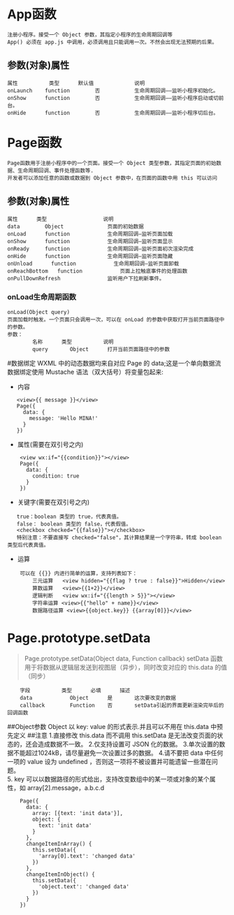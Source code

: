 # App函数
    注册小程序。接受一个 Object 参数，其指定小程序的生命周期回调等
    App() 必须在 app.js 中调用，必须调用且只能调用一次。不然会出现无法预期的后果。
## 参数(对象)属性
    属性	        类型	    默认值	    	    说明
    onLaunch	function		否	        生命周期回调——监听小程序初始化。
    onShow	    function		否	        生命周期回调——监听小程序启动或切前台。
    onHide	    function		否	        生命周期回调——监听小程序切后台。
# Page函数
    Page函数用于注册小程序中的一个页面。接受一个 Object 类型参数，其指定页面的初始数据、生命周期回调、事件处理函数等.
    开发者可以添加任意的函数或数据到 Object 参数中，在页面的函数中用 this 可以访问
## 参数(对象)属性
    属性	    类型	            	说明
    data	    Object			    页面的初始数据
    onLoad	    function			生命周期回调—监听页面加载
    onShow	    function			生命周期回调—监听页面显示
    onReady	    function			生命周期回调—监听页面初次渲染完成
    onHide	    function			生命周期回调—监听页面隐藏
    onUnload	  function			  生命周期回调—监听页面卸载
    onReachBottom	function			页面上拉触底事件的处理函数
    onPullDownRefresh               监听用户下拉刷新事件。
### onLoad生命周期函数
    onLoad(Object query)
    页面加载时触发。一个页面只会调用一次，可以在 onLoad 的参数中获取打开当前页面路径中的参数。
    参数：
            名称	    类型	        说明
            query	    Object	    打开当前页面路径中的参数    
#数据绑定
    WXML 中的动态数据均来自对应 Page 的 data;这是一个单向数据流
    数据绑定使用 Mustache 语法（双大括号）将变量包起来:
- 内容   
 ```
    <view>{{ message }}</view>
    Page({
      data: {
        message: 'Hello MINA!'
      }
    })
 ``` 
- 属性(需要在双引号之内)
 ```
     <view wx:if="{{condition}}"></view>
     Page({
       data: {
         condition: true
       }
     })
 ```
- 关键字(需要在双引号之内)
 ```
    true：boolean 类型的 true，代表真值。
    false： boolean 类型的 false，代表假值。
    <checkbox checked="{{false}}"></checkbox>
    特别注意：不要直接写 checked="false"，其计算结果是一个字符串，转成 boolean 类型后代表真值。
```
- 运算
```
    可以在 {{}} 内进行简单的运算，支持列表如下：
        三元运算   <view hidden="{{flag ? true : false}}">Hidden</view>
        算数运算   <view>{{1+2}}</view>
        逻辑判断   <view wx:if="{{length > 5}}"></view>
        字符串运算 <view>{{"hello" + name}}</view>
        数据路径运算 <view>{{object.key}} {{array[0]}}</view>
```
# Page.prototype.setData
> Page.prototype.setData(Object data, Function callback)
> setData 函数用于将数据从逻辑层发送到视图层（异步），同时改变对应的 this.data 的值（同步）
```
    字段	        类型	    必填	    描述	
    data	        Object	    是	    这次要改变的数据	
    callback	    Function	否	    setData引起的界面更新渲染完毕后的回调函数	
```
##Object参数
    Object 以 key: value 的形式表示.并且可以不用在 this.data 中预先定义
##注意
    1.直接修改 this.data 而不调用 this.setData 是无法改变页面的状态的，还会造成数据不一致。
    2.仅支持设置可 JSON 化的数据。
    3.单次设置的数据不能超过1024kB，请尽量避免一次设置过多的数据。
    4.请不要把 data 中任何一项的 value 设为 undefined ，否则这一项将不被设置并可能遗留一些潜在问题。   
    5. key 可以以数据路径的形式给出，支持改变数组中的某一项或对象的某个属性，如 array[2].message，a.b.c.d
```
    Page({
      data: {
        array: [{text: 'init data'}],
        object: {
          text: 'init data'
        }
      },
      changeItemInArray() {
        this.setData({
          'array[0].text': 'changed data'
        })
      },
      changeItemInObject() {
        this.setData({
          'object.text': 'changed data'
        })
      }
    })
```
       